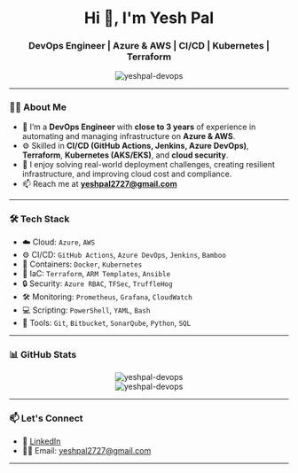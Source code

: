 <h1 align="center">Hi 👋, I'm Yesh Pal</h1>
<h3 align="center">DevOps Engineer | Azure & AWS | CI/CD | Kubernetes | Terraform</h3>

<p align="center">
  <img src="https://komarev.com/ghpvc/?username=yeshpal-devops&label=Profile%20views&color=0e75b6&style=flat" alt="yeshpal-devops" />
</p>

---

### 🧑‍💻 About Me

- 🔧 I’m a **DevOps Engineer** with **close to 3 years** of experience in automating and managing infrastructure on **Azure & AWS**.
- ⚙️ Skilled in **CI/CD (GitHub Actions, Jenkins, Azure DevOps)**, **Terraform**, **Kubernetes (AKS/EKS)**, and **cloud security**.
- 🚀 I enjoy solving real-world deployment challenges, creating resilient infrastructure, and improving cloud cost and compliance.
- 📫 Reach me at **yeshpal2727@gmail.com**

---

### 🛠️ Tech Stack

- ☁️ Cloud: `Azure`, `AWS`
- ⚙️ CI/CD: `GitHub Actions`, `Azure DevOps`, `Jenkins`, `Bamboo`
- 🐳 Containers: `Docker`, `Kubernetes`
- 📐 IaC: `Terraform`, `ARM Templates`, `Ansible`
- 🔒 Security: `Azure RBAC`, `TFSec`, `TruffleHog`
- 🛠️ Monitoring: `Prometheus`, `Grafana`, `CloudWatch`
- 💻 Scripting: `PowerShell`, `YAML`, `Bash`
- 🧠 Tools: `Git`, `Bitbucket`, `SonarQube`, `Python`, `SQL`

---

### 📊 GitHub Stats

<p align="center">
  <img src="https://github-readme-stats.vercel.app/api?username=yeshpal-devops&show_icons=true&locale=en&theme=tokyonight" alt="yeshpal-devops" />
  <br />
  <img src="https://github-readme-streak-stats.herokuapp.com/?user=yeshpal-devops&theme=tokyonight" alt="yeshpal-devops" />
</p>

---

### 📫 Let's Connect

- 🔗 [LinkedIn](https://www.linkedin.com/in/yeshpal-devops)
- 🧑‍💼 Email: yeshpal2727@gmail.com

---

